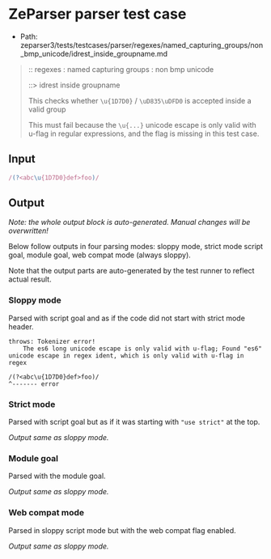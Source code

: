 # ZeParser parser test case

- Path: zeparser3/tests/testcases/parser/regexes/named_capturing_groups/non_bmp_unicode/idrest_inside_groupname.md

> :: regexes : named capturing groups : non bmp unicode
>
> ::> idrest inside groupname
>
> This checks whether `\u{1D7D0}` / `\uD835\uDFD0` is accepted inside a valid group
>
> This must fail because the `\u{...}` unicode escape is only valid with u-flag in regular expressions, and the flag is missing in this test case.

## Input

`````js
/(?<abc\u{1D7D0}def>foo)/
`````

## Output

_Note: the whole output block is auto-generated. Manual changes will be overwritten!_

Below follow outputs in four parsing modes: sloppy mode, strict mode script goal, module goal, web compat mode (always sloppy).

Note that the output parts are auto-generated by the test runner to reflect actual result.

### Sloppy mode

Parsed with script goal and as if the code did not start with strict mode header.

`````
throws: Tokenizer error!
    The es6 long unicode escape is only valid with u-flag; Found "es6" unicode escape in regex ident, which is only valid with u-flag in regex

/(?<abc\u{1D7D0}def>foo)/
^------- error
`````

### Strict mode

Parsed with script goal but as if it was starting with `"use strict"` at the top.

_Output same as sloppy mode._

### Module goal

Parsed with the module goal.

_Output same as sloppy mode._

### Web compat mode

Parsed in sloppy script mode but with the web compat flag enabled.

_Output same as sloppy mode._
